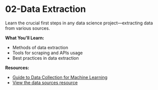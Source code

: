 # 02-Data Extraction

Learn the crucial first steps in any data science project—extracting data from various sources.

**What You'll Learn:**

- Methods of data extraction
- Tools for scraping and APIs usage
- Best practices in data extraction

**Resources:**

- [Guide to Data Collection for Machine Learning](https://waverleysoftware.com/blog/data-collection-for-machine-learning-guide/)
- [View the data sources resource](/data-sources.md)
